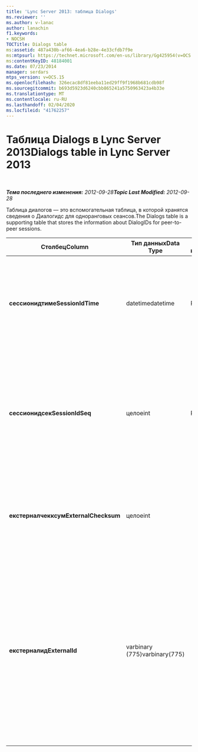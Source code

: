 ```yaml
---
title: 'Lync Server 2013: таблица Dialogs'
ms.reviewer: ''
ms.author: v-lanac
author: lanachin
f1.keywords:
- NOCSH
TOCTitle: Dialogs table
ms:assetid: 487a430b-af66-4ea6-b28e-4e33cfdb7f9e
ms:mtpsurl: https://technet.microsoft.com/en-us/library/Gg425954(v=OCS.15)
ms:contentKeyID: 48184001
ms.date: 07/23/2014
manager: serdars
mtps_version: v=OCS.15
ms.openlocfilehash: 326ecac8df81eeba11ed29ff9f1968b681cdb98f
ms.sourcegitcommit: b693d5923d6240cbb865241a5750963423a4b33e
ms.translationtype: MT
ms.contentlocale: ru-RU
ms.lasthandoff: 02/04/2020
ms.locfileid: "41762257"
---
```

<div data-xmlns="http://www.w3.org/1999/xhtml">

<div class="topic" data-xmlns="http://www.w3.org/1999/xhtml" data-msxsl="urn:schemas-microsoft-com:xslt" data-cs="http://msdn.microsoft.com/en-us/">

<div data-asp="http://msdn2.microsoft.com/asp">

# <a name="dialogs-table-in-lync-server-2013"></a><span data-ttu-id="40951-102">Таблица Dialogs в Lync Server 2013</span><span class="sxs-lookup"><span data-stu-id="40951-102">Dialogs table in Lync Server 2013</span></span>

</div>

<div id="mainSection">

<div id="mainBody">

<span> </span>

<span data-ttu-id="40951-103">_**Тема последнего изменения:** 2012-09-28_</span><span class="sxs-lookup"><span data-stu-id="40951-103">_**Topic Last Modified:** 2012-09-28_</span></span>

<span data-ttu-id="40951-104">Таблица диалогов — это вспомогательная таблица, в которой хранятся сведения о Диалогидс для одноранговых сеансов.</span><span class="sxs-lookup"><span data-stu-id="40951-104">The Dialogs table is a supporting table that stores the information about DialogIDs for peer-to-peer sessions.</span></span>


<table>
<colgroup>
<col style="width: 25%" />
<col style="width: 25%" />
<col style="width: 25%" />
<col style="width: 25%" />
</colgroup>
<thead>
<tr class="header">
<th><span data-ttu-id="40951-105">Столбец</span><span class="sxs-lookup"><span data-stu-id="40951-105">Column</span></span></th>
<th><span data-ttu-id="40951-106">Тип данных</span><span class="sxs-lookup"><span data-stu-id="40951-106">Data Type</span></span></th>
<th><span data-ttu-id="40951-107">Ключ/индекс</span><span class="sxs-lookup"><span data-stu-id="40951-107">Key/Index</span></span></th>
<th><span data-ttu-id="40951-108">Сведения</span><span class="sxs-lookup"><span data-stu-id="40951-108">Details</span></span></th>
</tr>
</thead>
<tbody>
<tr class="odd">
<td><p><span data-ttu-id="40951-109"><strong>сессионидтиме</strong></span><span class="sxs-lookup"><span data-stu-id="40951-109"><strong>SessionIdTime</strong></span></span></p></td>
<td><p><span data-ttu-id="40951-110">datetime</span><span class="sxs-lookup"><span data-stu-id="40951-110">datetime</span></span></p></td>
<td><p><span data-ttu-id="40951-111">Primary</span><span class="sxs-lookup"><span data-stu-id="40951-111">Primary</span></span></p></td>
<td><p><span data-ttu-id="40951-112">Время запроса сеанса; используется в сочетании с Сессионидсек для уникальной идентификации сеанса.</span><span class="sxs-lookup"><span data-stu-id="40951-112">Time of session request; used in conjunction with SessionIDSeq to uniquely identify a session.</span></span></p></td>
</tr>
<tr class="even">
<td><p><span data-ttu-id="40951-113"><strong>сессионидсек</strong></span><span class="sxs-lookup"><span data-stu-id="40951-113"><strong>SessionIdSeq</strong></span></span></p></td>
<td><p><span data-ttu-id="40951-114">целое</span><span class="sxs-lookup"><span data-stu-id="40951-114">int</span></span></p></td>
<td><p><span data-ttu-id="40951-115">Primary</span><span class="sxs-lookup"><span data-stu-id="40951-115">Primary</span></span></p></td>
<td><p><span data-ttu-id="40951-116">ИДЕНТИФИКАЦИОНный номер для идентификации сеанса.</span><span class="sxs-lookup"><span data-stu-id="40951-116">ID number to identify the session.</span></span> <span data-ttu-id="40951-117">Используется в сочетании с Сессионидтиме для уникальной идентификации сеанса.</span><span class="sxs-lookup"><span data-stu-id="40951-117">Used in conjunction with SessionIDTime to uniquely identify a session.</span></span></p></td>
</tr>
<tr class="odd">
<td><p><span data-ttu-id="40951-118"><strong>екстерналчекксум</strong></span><span class="sxs-lookup"><span data-stu-id="40951-118"><strong>ExternalChecksum</strong></span></span></p></td>
<td><p><span data-ttu-id="40951-119">целое</span><span class="sxs-lookup"><span data-stu-id="40951-119">int</span></span></p></td>
<td><p> </p></td>
<td><p><span data-ttu-id="40951-120">Контрольная сумма Екстерналид.</span><span class="sxs-lookup"><span data-stu-id="40951-120">Checksum of the ExternalID.</span></span> <span data-ttu-id="40951-121">Это поле используется для увеличения скорости поиска в базе данных.</span><span class="sxs-lookup"><span data-stu-id="40951-121">This field is used to increase the speed of database searches.</span></span></p></td>
</tr>
<tr class="even">
<td><p><span data-ttu-id="40951-122"><strong>екстерналид</strong></span><span class="sxs-lookup"><span data-stu-id="40951-122"><strong>ExternalId</strong></span></span></p></td>
<td><p><span data-ttu-id="40951-123">varbinary (775)</span><span class="sxs-lookup"><span data-stu-id="40951-123">varbinary(775)</span></span></p></td>
<td><p> </p></td>
<td><p><span data-ttu-id="40951-124">ИДЕНТИФИКАТОР диалогового окна SIP, сохраненный в виде двоичного файла.</span><span class="sxs-lookup"><span data-stu-id="40951-124">SIP dialog ID, stored as a binary.</span></span> <span data-ttu-id="40951-125">Двоичный формат:</span><span class="sxs-lookup"><span data-stu-id="40951-125">The format of the binary is:</span></span></p>
<p><span data-ttu-id="40951-126">диалоговое окно; тег "from-Tag"</span><span class="sxs-lookup"><span data-stu-id="40951-126">dialog;from-tag;to-tag</span></span></p>
<p><span data-ttu-id="40951-127">Эти данные можно преобразовать в текстовый формат, используя следующий синтаксис:</span><span class="sxs-lookup"><span data-stu-id="40951-127">This data can be converted to text format by using this syntax:</span></span></p>
<p><code>cast(cast(ExternalId as varbinary(max)) as varchar(max))</code></p></td>
</tr>
</tbody>
</table>


</div>

<span> </span>

</div>

</div>

</div>

